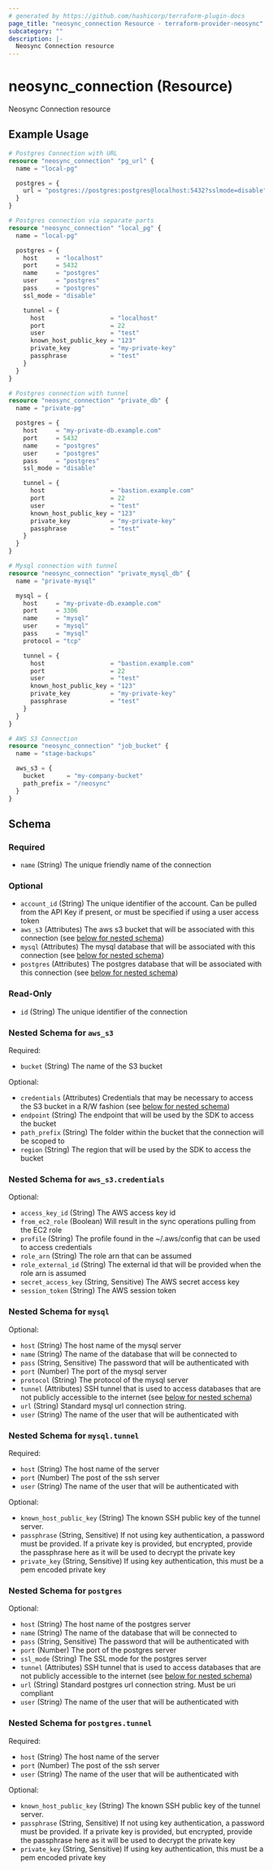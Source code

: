 ```yaml
---
# generated by https://github.com/hashicorp/terraform-plugin-docs
page_title: "neosync_connection Resource - terraform-provider-neosync"
subcategory: ""
description: |-
  Neosync Connection resource
---
```


# neosync_connection (Resource)

Neosync Connection resource

## Example Usage

```terraform
# Postgres Connection with URL
resource "neosync_connection" "pg_url" {
  name = "local-pg"

  postgres = {
    url = "postgres://postgres:postgres@localhost:5432?sslmode=disable"
  }
}

# Postgres connection via separate parts
resource "neosync_connection" "local_pg" {
  name = "local-pg"

  postgres = {
    host     = "localhost"
    port     = 5432
    name     = "postgres"
    user     = "postgres"
    pass     = "postgres"
    ssl_mode = "disable"

    tunnel = {
      host                  = "localhost"
      port                  = 22
      user                  = "test"
      known_host_public_key = "123"
      private_key           = "my-private-key"
      passphrase            = "test"
    }
  }
}

# Postgres connection with tunnel
resource "neosync_connection" "private_db" {
  name = "private-pg"

  postgres = {
    host     = "my-private-db.example.com"
    port     = 5432
    name     = "postgres"
    user     = "postgres"
    pass     = "postgres"
    ssl_mode = "disable"

    tunnel = {
      host                  = "bastion.example.com"
      port                  = 22
      user                  = "test"
      known_host_public_key = "123"
      private_key           = "my-private-key"
      passphrase            = "test"
    }
  }
}

# Mysql connection with tunnel
resource "neosync_connection" "private_mysql_db" {
  name = "private-mysql"

  mysql = {
    host     = "my-private-db.example.com"
    port     = 3306
    name     = "mysql"
    user     = "mysql"
    pass     = "mysql"
    protocol = "tcp"

    tunnel = {
      host                  = "bastion.example.com"
      port                  = 22
      user                  = "test"
      known_host_public_key = "123"
      private_key           = "my-private-key"
      passphrase            = "test"
    }
  }
}

# AWS S3 Connection
resource "neosync_connection" "job_bucket" {
  name = "stage-backups"

  aws_s3 = {
    bucket      = "my-company-bucket"
    path_prefix = "/neosync"
  }
}
```

<!-- schema generated by tfplugindocs -->
## Schema

### Required

- `name` (String) The unique friendly name of the connection

### Optional

- `account_id` (String) The unique identifier of the account. Can be pulled from the API Key if present, or must be specified if using a user access token
- `aws_s3` (Attributes) The aws s3 bucket that will be associated with this connection (see [below for nested schema](#nestedatt--aws_s3))
- `mysql` (Attributes) The mysql database that will be associated with this connection (see [below for nested schema](#nestedatt--mysql))
- `postgres` (Attributes) The postgres database that will be associated with this connection (see [below for nested schema](#nestedatt--postgres))

### Read-Only

- `id` (String) The unique identifier of the connection

<a id="nestedatt--aws_s3"></a>
### Nested Schema for `aws_s3`

Required:

- `bucket` (String) The name of the S3 bucket

Optional:

- `credentials` (Attributes) Credentials that may be necessary to access the S3 bucket in a R/W fashion (see [below for nested schema](#nestedatt--aws_s3--credentials))
- `endpoint` (String) The endpoint that will be used by the SDK to access the bucket
- `path_prefix` (String) The folder within the bucket that the connection will be scoped to
- `region` (String) The region that will be used by the SDK to access the bucket

<a id="nestedatt--aws_s3--credentials"></a>
### Nested Schema for `aws_s3.credentials`

Optional:

- `access_key_id` (String) The AWS access key id
- `from_ec2_role` (Boolean) Will result in the sync operations pulling from the EC2 role
- `profile` (String) The profile found in the ~/.aws/config that can be used to access credentials
- `role_arn` (String) The role arn that can be assumed
- `role_external_id` (String) The external id that will be provided when the role arn is assumed
- `secret_access_key` (String, Sensitive) The AWS secret access key
- `session_token` (String) The AWS session token



<a id="nestedatt--mysql"></a>
### Nested Schema for `mysql`

Optional:

- `host` (String) The host name of the mysql server
- `name` (String) The name of the database that will be connected to
- `pass` (String, Sensitive) The password that will be authenticated with
- `port` (Number) The port of the mysql server
- `protocol` (String) The protocol of the mysql server
- `tunnel` (Attributes) SSH tunnel that is used to access databases that are not publicly accessible to the internet (see [below for nested schema](#nestedatt--mysql--tunnel))
- `url` (String) Standard mysql url connection string.
- `user` (String) The name of the user that will be authenticated with

<a id="nestedatt--mysql--tunnel"></a>
### Nested Schema for `mysql.tunnel`

Required:

- `host` (String) The host name of the server
- `port` (Number) The post of the ssh server
- `user` (String) The name of the user that will be authenticated with

Optional:

- `known_host_public_key` (String) The known SSH public key of the tunnel server.
- `passphrase` (String, Sensitive) If not using key authentication, a password must be provided. If a private key is provided, but encrypted, provide the passphrase here as it will be used to decrypt the private key
- `private_key` (String, Sensitive) If using key authentication, this must be a pem encoded private key



<a id="nestedatt--postgres"></a>
### Nested Schema for `postgres`

Optional:

- `host` (String) The host name of the postgres server
- `name` (String) The name of the database that will be connected to
- `pass` (String, Sensitive) The password that will be authenticated with
- `port` (Number) The port of the postgres server
- `ssl_mode` (String) The SSL mode for the postgres server
- `tunnel` (Attributes) SSH tunnel that is used to access databases that are not publicly accessible to the internet (see [below for nested schema](#nestedatt--postgres--tunnel))
- `url` (String) Standard postgres url connection string. Must be uri compliant
- `user` (String) The name of the user that will be authenticated with

<a id="nestedatt--postgres--tunnel"></a>
### Nested Schema for `postgres.tunnel`

Required:

- `host` (String) The host name of the server
- `port` (Number) The post of the ssh server
- `user` (String) The name of the user that will be authenticated with

Optional:

- `known_host_public_key` (String) The known SSH public key of the tunnel server.
- `passphrase` (String, Sensitive) If not using key authentication, a password must be provided. If a private key is provided, but encrypted, provide the passphrase here as it will be used to decrypt the private key
- `private_key` (String, Sensitive) If using key authentication, this must be a pem encoded private key
